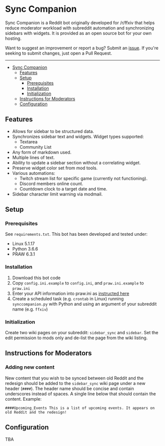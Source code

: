 # Sync Companion

Sync Companion is a Reddit bot originally developed for /r/ffxiv that helps reduce moderator workload with subreddit automation and synchronizing sidebars with widgets. It is provided as an open source bot for your own hosting.

Want to suggest an improvement or report a bug? Submit an [issue](https://github.com/zeno-mcdohl/sync-companion/issues). If you're seeking to submit changes, just open a Pull Request.

--------------

<!-- TOC -->

- [Sync Companion](#sync-companion)
    - [Features](#features)
    - [Setup](#setup)
        - [Prerequisites](#prerequisites)
        - [Installation](#installation)
        - [Initialization](#initialization)
    - [Instructions for Moderators](#instructions-for-moderators)
    - [Configuration](#configuration)

<!-- /TOC -->

## Features

* Allows for sidebar to be structured data.
* Synchronizes sidebar text and widgets. Widget types supported:
  * Textarea
  * Community List
* Any form of markdown used.
* Multiple lines of text.
* Ability to update a sidebar section without a correlating widget.
* Preserve widget color set from mod tools.
* Various automations:
  * Twitch stream list for specific game (currently not functioning).
  * Discord members online count.
  * Countdown clock to a target date and time.
* Sidebar character limit warning via modmail.

## Setup

### Prerequisites

See `requirements.txt`. This bot has been developed and tested under:

* Linux 5.1.17
* Python 3.6.6
* PRAW 6.3.1

### Installation

1) Download this bot code 
2) Copy `config.ini.example` to `config.ini`, and `praw.ini.example` to `praw.ini`
3) Enter your API information into praw.ini as [instructed here](https://praw.readthedocs.io/en/latest/getting_started/configuration/prawini.html)
3) Create a scheduled task (e.g. `crontab` in Linux) running `synccompanion.py` with Python and using an argument of your subreddit name (e.g. `ffxiv`)


### Initialization

Create two wiki pages on your subreddit: `sidebar_sync` and `sidebar`. Set the edit permission to mods only and de-list the page from the wiki listing.

## Instructions for Moderators

### Adding new content

New content that you wish to be synced between old Reddit and the redesign should be added to the `sidebar_sync` wiki page under a new header (`####`). The header name should be concise and contain underscores instead of spaces. A single line below that should contain the content. Example:

`####Upcoming_Events
This is a list of upcoming events. It appears on old Reddit and the redesign!`


## Configuration

TBA

